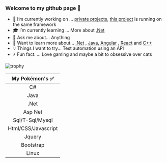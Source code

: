### Welcome to my github page 🖖 

- 🔭 I’m currently working on ... [private projects](), [this project](https://github.com/Carpenteri1/WeatherApp) is running on the same framework
- 🎓 I’m currently learning ... More about [.Net](https://dotnet.microsoft.com/learn/dotnet/what-is-dotnet) 
- 💬 Ask me about... Anything
- 📖 Want to learn more about... [.Net](https://dotnet.microsoft.com/) , [Java](https://docs.oracle.com/en/java/), [Angular](https://angular.io/) , [React](https://reactjs.org/) and [C++](https://docs.microsoft.com/en-us/cpp/dotnet/dotnet-programming-with-cpp-cli-visual-cpp?view=msvc-160)
- 💡 Things I want to try... Test automation using an API
- ⚡ Fun fact: ... Love gaming and maybe a bit to obsessive over cats


![trophy](https://github-profile-trophy.vercel.app/?username=carpenteri1&theme=monokai&title=Issues,Commit,PullRequest,Repositories)


| My Pokémon's :white_check_mark:         |
|:--------------------:|  
| C#                   |
| Java                 |  
| .Net                 |
| Asp Net              | 
| Sql/T-Sql/Mysql      |        
| Html/CSS/Javascript  | 
| Jquery               |
| Bootstrap            |
| Linux                |


